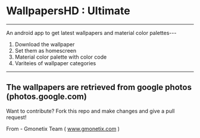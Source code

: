 # WallpapersHD : Ultimate
-------------------------
An android app to get latest wallpapers and material color palettes---

1. Download the wallpaper
2. Set them as homescreen
3. Material color palette with color code
4. Variteies of wallpaper categories

-------------------------------------------------------------------------------------------------------------------------------------------

The wallpapers are retrieved from google photos (photos.google.com)
-------------------------------------------------------------------

Want to contribute?
Fork this repo and make changes and give a pull request!



From - Gmonetix Team ( www.gmonetix.com )

